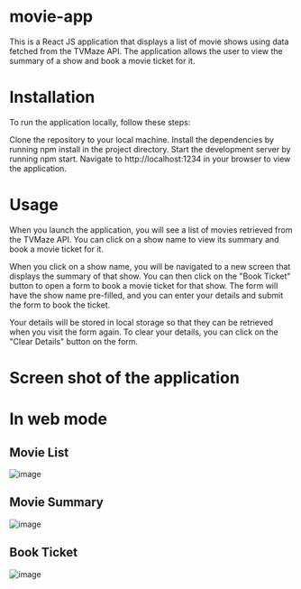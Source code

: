 # movie-app
This is a React JS application that displays a list of movie shows using data fetched from the TVMaze API. The application allows the user to view the summary of a show and book a movie ticket for it.

# Installation
To run the application locally, follow these steps:

Clone the repository to your local machine.
Install the dependencies by running npm install in the project directory.
Start the development server by running npm start.
Navigate to http://localhost:1234 in your browser to view the application.

# Usage
When you launch the application, you will see a list of movies retrieved from the TVMaze API. You can click on a show name to view its summary and book a movie ticket for it.

When you click on a show name, you will be navigated to a new screen that displays the summary of that show. You can then click on the "Book Ticket" button to open a form to book a movie ticket for that show. The form will have the show name pre-filled, and you can enter your details and submit the form to book the ticket.

Your details will be stored in local storage so that they can be retrieved when you visit the form again. To clear your details, you can click on the "Clear Details" button on the form.

# Screen shot of the application

# In web mode

## Movie List
![image](https://user-images.githubusercontent.com/100562135/236326402-affc0217-e346-4157-b7fe-82aeecf5623a.png)

## Movie Summary 
![image](https://github.com/Karankhatik/movie-app/assets/100562135/f4196563-8575-49a7-8ccd-39168beb6e13)

## Book Ticket
![image](https://github.com/Karankhatik/movie-app/assets/100562135/0c2afa91-eef7-49fe-bded-00407302af45)


